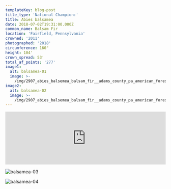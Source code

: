 ```yaml
---
templateKey: blog-post
title_type: 'National Champion:'
title: Abies balsamea
date: 2018-07-02T19:31:00.000Z
common_name: Balsam Fir
location: 'Fairfield, Pennsylvania'
crowned: '2011'
photographed: '2018'
circumference: 160"
height: 104'
crown_spread: 53'
total_af_points: '277'
image1:
  alt: balsamea-01
  image: >-
    /img/2907_abies_balsemea_balsam_fir__adams_county_pa_american_forests_brian_kelley_canopy.jpg
image2:
  alt: balsamea-02
  image: >-
    /img/2907_abies_balsemea_balsam_fir__adams_county_pa_american_forests_brian_kelley_trunk_horizontal.jpg
---
```

<iframe width="100%" height="166" scrolling="no" frameborder="no" allow="autoplay" src="https://w.soundcloud.com/player/?url=https%3A//api.soundcloud.com/tracks/606064656&color=%23ff5500&auto_play=false&hide_related=false&show_comments=true&show_user=true&show_reposts=false&show_teaser=true"></iframe>

![balsamea-03](/img/2907_abies_balsemea_balsam_fir__adams_county_pa_american_forests_brian_kelley_trunk.jpg)

![balsamea-04](/img/2907_abies_balsemea_balsam_fir__adams_county_pa_american_forests_brian_kelley_needles.jpg)

